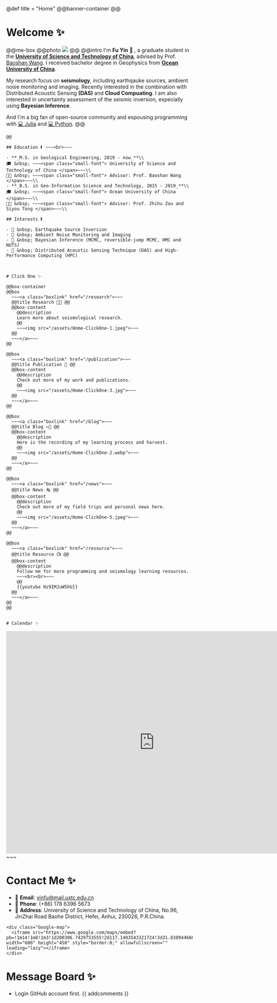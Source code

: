 @def title = "Home"
@@banner-container @@



# Welcome ✨

@@me-box
  @@photo ![](/assets/advatar-1.png) @@
  @@intro
  I'm **Fu Yin** 👋 , a graduate student in the **[University of Science and Technology of China](https://en.ustc.edu.cn/)**, advised by Prof. [Baoshan Wang](http://ess.ustc.edu.cn/faculties/detail-207.html). I received bachelor degree in Geophysics from **[Ocean University of China](http://eweb.ouc.edu.cn/)**.

  My research focus on **seismology**, including earthqauke sources, ambient noise monitoring and imaging. Recently interested in the combination with Distributed Acoustic Sensing **(DAS)** and **Cloud Compuating**. I am also interested in uncertainty assessment of the seismic inversion, especially using **Bayesian Inference**.

  And I'm a big fan of open-source community and espousing programming with  [💻 Julia](https://julialang.org/) and [💻 Python](/).
  @@
  ~~~<div style="clear: both"></div>~~~
@@

## Education ⏬ ~~~<br>~~~

- **_M.S. in Geological Engineering, 2019 - now_**\\
  🎓 &nbsp; ~~~<span class="small-font"> University of Science and Technology of China </span>~~~\\
  👨‍🏫 &nbsp; ~~~<span class="small-font"> Advisor: Prof. Baoshan Wang </span>~~~\\
- **_B.S. in Geo-Information Science and Technology, 2015 - 2019_**\\
  🎓 &nbsp; ~~~<span class="small-font"> Ocean University of China </span>~~~\\
  👨‍🏫 &nbsp; ~~~<span class="small-font"> Advisor: Prof. Zhihu Zou and Siyou Tong </span>~~~\\

## Interests ⏬

- 💬 &nbsp; Earthquake Source Inversion
- 💬 &nbsp; Ambient Noise Monitoring and Imaging
- 💬 &nbsp; Bayesian Inference (MCMC, reversible-jump MCMC, HMC and NUTS)
- 💬 &nbsp; Distributed Acoustic Sensing Technique (DAS) and High-Performance Computing (HPC)



# Click One ✨

@@box-container
  @@box
    ~~~<a class="boxlink" href="/research">~~~
    @@title Research 👨‍🔬‍‍ @@
    @@box-content
      @@description
      Learn more about seismological research.
      @@
      ~~~<img src="/assets/Home-ClickOne-1.jpeg">~~~
    @@
    ~~~</a>~~~
  @@

  @@box
    ~~~<a class="boxlink" href="/publication">~~~
    @@title Publication 📑 @@
    @@box-content
      @@description
      Check out more of my work and publications.
      @@
      ~~~<img src="/assets/Home-ClickOne-3.jpg">~~~
    @@
    ~~~</a>~~~
  @@

  @@box
    ~~~<a class="boxlink" href="/blog">~~~
    @@title Blog ✍🏻 @@
    @@box-content
      @@description
      Here is the recording of my learning process and harvest.
      @@
      ~~~<img src="/assets/Home-ClickOne-2.webp">~~~
    @@
    ~~~</a>~~~
  @@
  
  @@box
    ~~~<a class="boxlink" href="/news">~~~
    @@title News 🗞 @@
    @@box-content
      @@description
      Check out more of my field trips and personal news here.
      @@
      ~~~<img src="/assets/Home-ClickOne-5.jpeg">~~~
    @@
    ~~~</a>~~~
  @@

  @@box
    ~~~<a class="boxlink" href="/resource">~~~
    @@title Resource 📺 @@
    @@box-content
      @@description
      Follow me for more programming and seismology learning resources.
      ~~~<br><br>~~~
      @@
      {{youtube Hz9IMJuW5hU}}
    @@
    ~~~</a>~~~
  @@
@@


# Calendar ✨
~~~
<div class="Google-calendar">
  <iframe src="https://calendar.google.com/calendar/embed?src=oucyinfu%40gmail.com&ctz=Asia%2FShanghai" style="border: 0" width="800" height="600" frameborder="0" scrolling="no"></iframe>
</div>
~~~


# Contact Me ✨

- 📧 **Email**: yinfu@mail.ustc.edu.cn
- 📲 **Phone**: (+86) 178 6396 5673
- 🏡 **Address**: University of Science and Technology of China, No.96, JinZhai Road Baohe District, Hefei, Anhui, 230026, P.R.China.


~~~
<div class="Google-map">
  <iframe src="https://www.google.com/maps/embed?pb=!1m14!1m8!1m3!1d200306.7429753555!2d117.1403543321724!3d31.838944666623885!3m2!1i1024!2i768!4f13.1!3m3!1m2!1s0x35cb66b49f48f5a9%3A0x4ce5cabd1b6d707b!2sGlobosity%20and%20Space%20Science%20College%2C%20University%20of%20Science%20and%20Technology%20of%20China!5e0!3m2!1sen!2shk!4v1644672352838!5m2!1sen!2shk" width="600" height="450" style="border:0;" allowfullscreen="" loading="lazy"></iframe>
</div>
~~~


# Message Board ✨
- Login GitHub account first.
{{ addcomments }}

